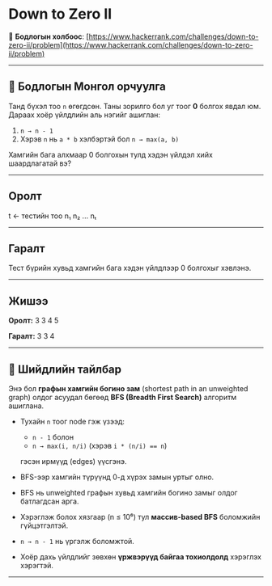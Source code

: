 # Down to Zero II

🔗 **Бодлогын холбоос**: [https://www.hackerrank.com/challenges/down-to-zero-ii/problem](https://www.hackerrank.com/challenges/down-to-zero-ii/problem)

---

## 🧾 Бодлогын Монгол орчуулга

Танд бүхэл тоо `n` өгөгдсөн. Таны зорилго бол уг тоог **0** болгох явдал юм. Дараах хоёр үйлдлийн аль нэгийг ашиглан:

1. `n → n - 1`
2. Хэрэв `n` нь `a * b` хэлбэртэй бол `n → max(a, b)`

Хамгийн бага алхмаар 0 болгохын тулд хэдэн үйлдэл хийх шаардлагатай вэ?

---

## Оролт

t ← тестийн тоо
n₁
n₂
...
nₜ

---

## Гаралт

Тест бүрийн хувьд хамгийн бага хэдэн үйлдлээр 0 болгохыг хэвлэнэ.

---

## Жишээ

**Оролт:**
3
3
4
5


**Гаралт:**
3
3
4


---

## 🧠 Шийдлийн тайлбар

Энэ бол **графын хамгийн богино зам** (shortest path in an unweighted graph) олдог асуудал бөгөөд **BFS (Breadth First Search)** алгоритм ашиглана.

- Тухайн `n` тоог node гэж үзээд:
  - `n - 1` болон
  - `n → max(i, n/i)` (хэрэв `i * (n/i) == n`)
  
  гэсэн ирмүүд (edges) үүсгэнэ.
  
- BFS-ээр хамгийн түрүүнд 0-д хүрэх замын уртыг олно.
- BFS нь unweighted графын хувьд хамгийн богино замыг олдог батлагдсан арга.
- Хэрэглэж болох хязгаар (n ≤ 10⁶) тул **массив-based BFS** боломжийн гүйцэтгэлтэй.
- `n → n - 1` нь үргэлж боломжтой.
- Хоёр дахь үйлдлийг зөвхөн **үржвэрүүд байгаа тохиолдолд** хэрэглэх хэрэгтэй.

---



